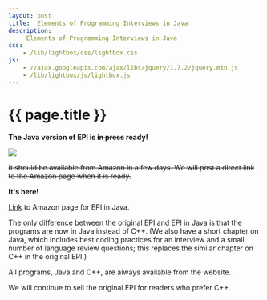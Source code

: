 ```yaml
---
layout: post
title:  Elements of Programming Interviews in Java
description:
     Elements of Programming Interviews in Java
css:
    - /lib/lightbox/css/lightbox.css
js:
    - //ajax.googleapis.com/ajax/libs/jquery/1.7.2/jquery.min.js
    - /lib/lightbox/js/lightbox.js
---
```


{{ page.title }}
================

<b>The Java version of EPI is <strike>in press</strike> ready!</b>

<img src="{{ site.url }}/img/epi-java-thumbnail.png"></img>

<strike>It should be available from Amazon in a few days.
We will post a direct link to the Amazon page when it is ready.</strike>

<b>It's here!</b><p>

<a href="http://www.amazon.com/Elements-Programming-Interviews-Java-Insiders/dp/1517435803/">Link</a> to Amazon page 
for EPI in Java.

The only difference between the original EPI and EPI in Java is that
the programs are now in Java instead of C++. (We also have a short chapter
on Java, which includes best coding practices for an interview and a small
number of language review questions; this replaces the similar chapter on C++
in the original EPI.)

All programs, Java and C++, are always available from the website.

We will continue to sell the original EPI for readers who prefer C++.
